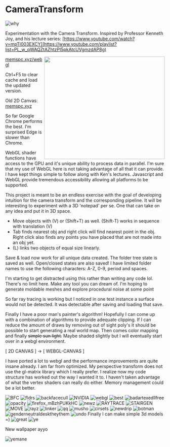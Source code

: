 # CameraTransform
![why](https://github.com/samcoble/CameraTransform/assets/32228102/385a701e-9970-466d-9598-142057df9fd9)

Experimentation with the Camera Transform.
Inspired by Professor Kenneth Joy, and his lecture series: [https://www.youtube.com/watch?v=mpTl003EXCY](https://www.youtube.com/playlist?list=PL_w_qWAQZtAZhtzPI5pkAtcUVgmzdAP8g)

<img src="https://github.com/samcoble/CameraTransform/assets/32228102/35ffb154-4b81-4399-8141-a4e5f34d405c" style="float:right" width="381" height="323">

[memspc.xyz/webgl](https://memspc.xyz/webgl)

Ctrl+F5 to clear cache and load the updated version.

Old 2D Canvas: [memspc.xyz](https://memspc.xyz/)

So far Google Chrome performs the best. I'm surprised Edge is slower than Chrome.

WebGL shader functions have access to the GPU and it's unique ability to process data in parallel. I'm sure that my use of WebGL here is not taking advantage of all that it can provide. I have kept things simple to follow along with Ken's lectures. Javascript and WebGL provide tremendous accessibility allowing all platforms to be supported.

This project is meant to be an endless exercise with the goal of developing intuition for the camera transform and the corresponding pipeline. 
It will be interesting to experiment with a 3D 'notepad' per se. One that can take on any idea and put it in 3D space.


- Move objects with (V) or (Shift+T) as well. (Shift-T) works in sequence with translation (V)
- Tab finds nearest obj and right click will find nearest point in the obj. Right click also finds any points you have placed that are not made into an obj yet.
- (L) links two objects of equal size linearly.

Save & load now work for all unique data created. The folder tree state is saved as well. Open/closed states are also saved!
I have limited folder names to use the following characters: A-Z, 0-9, period and spaces.


I'm starting to get distracted using this rather than writing any code lol.
There's no limit here. Make any tool you can dream of. I'm hoping to generate moldable meshes and explore procedural noise at some point

So far ray tracing is working but I noticed in one test instance a surface would not be detected. It was detectable after saving and loading that save.

Finally I have a poor man's painter's algorithm! Hopefully I can come up with a combination of algorithms to provide adequate clipping. If I can reduce the amount of draws by removing out of sight poly's it should be possible to start generating a real world map. Then comes color mapping and finally ~~simple sun light.~~ Maybe shaded slightly but I will eventually start over in a webgl environment.

[ 2D CANVAS ] -> [ WEBGL-CANVAS ]

I have ported a lot to webgl and the performance improvements are quite insane already. I am far from optimized. My perspective transform does not use the gl-matrix library which I really prefer. I realize now my code structure has worked out the way I wanted it to. I haven't taken advantage of what the vertex shaders can really do either. Memory management could be a lot better.

![BFC](https://github.com/samcoble/CameraTransform/assets/32228102/f3017d83-86d5-4826-8cdd-adaad4742197)
![fldrs](https://github.com/samcoble/CameraTransform/assets/32228102/2a1dea5f-7a53-49a5-aa2e-15a9420ef840)
![backfacecull](https://github.com/samcoble/CameraTransform/assets/32228102/5baf3c58-ead5-4f1d-9334-898dfaf6d3eb)
![NVIDIA](https://github.com/samcoble/CameraTransform/assets/32228102/5796f7f6-e08a-4e15-a02f-085735bfa242)
![webgl](https://github.com/samcoble/CameraTransform/assets/32228102/d6daf04d-05c5-4484-a0c9-5047fe041b75)
![best](https://github.com/samcoble/CameraTransform/assets/32228102/c78772e6-341f-496f-9ed3-83243d5655b8)
![badartexedllfree](https://github.com/samcoble/CameraTransform/assets/32228102/0edfd5dc-f69f-454c-80f5-ff29e8853b75)
![opacity](https://github.com/samcoble/CameraTransform/assets/32228102/af285eac-080d-46c6-adc8-6358b8e845a2)
![firefox_mBzhPUKkHC](https://github.com/samcoble/CameraTransform/assets/32228102/147a573c-0c6a-49e2-9633-28e1f5fdc402)
![newz](https://github.com/samcoble/CameraTransform/assets/32228102/19106736-ec6f-49ff-a570-44e8f76adb4d)
![RAYTRACE](https://github.com/samcoble/CameraTransform/assets/32228102/3e2c9a87-9128-42e7-bc4f-6aee4cc0fc76)
![STAIRGEN](https://github.com/samcoble/CameraTransform/assets/32228102/499964bd-483b-417d-8ea1-74b46ccec4f1)
![MOVE](https://github.com/samcoble/CameraTransform/assets/32228102/ef8d9f11-f2c2-46f8-a2e6-283a431f728d)
![rayz](https://github.com/samcoble/CameraTransform/assets/32228102/642ba171-ebf4-47db-8851-fd533c091c36)
![linker](https://github.com/samcoble/CameraTransform/assets/32228102/8a8411a2-cd39-480a-980e-874c6529ecf3)
![qq](https://github.com/samcoble/CameraTransform/assets/32228102/9da981a7-05ad-4940-b3d9-ebf9aa8188a2)
![musho](https://github.com/samcoble/CameraTransform/assets/32228102/2835a077-84fd-4285-b048-fdc2f344729c)
![cirsets](https://github.com/samcoble/CameraTransform/assets/32228102/d3bb6839-7c86-48b3-aea0-10174655bfce)
![newdrip](https://github.com/samcoble/CameraTransform/assets/32228102/4b9fff77-ec46-4c0f-b8be-aa4498910fed)
![botman](https://github.com/samcoble/CameraTransform/assets/32228102/308ae207-8c05-45d7-9f6e-3375862dda42)
![genderneutraldesktheythem](https://github.com/samcoble/CameraTransform/assets/32228102/8b5651b2-5644-41a9-815e-ab1863b02a4e)
![undo](https://github.com/samcoble/CameraTransform/assets/32228102/8d8362cc-caba-48fb-939d-2366f96e08e5)
Finally I can make simple 3d models =)
![great](https://github.com/samcoble/CameraTransform/assets/32228102/6fae7623-2369-4245-98fd-bbb6a218ba52)
![ye](https://github.com/samcoble/CameraTransform/assets/32228102/f0179d0f-3c6d-4fe8-be1c-3a7a191da6cc)


New wallpaper ayyo

![yemane](https://github.com/samcoble/CameraTransform/assets/32228102/9776e7f2-9d8e-444a-8106-3f9477ebd680)


